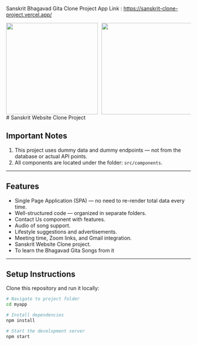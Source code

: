 Sanskrit Bhagavad Gita Clone Project 
App Link : https://sanskrit-clone-project.vercel.app/
<!-- Carousel style: 3 images per view -->
<div style="display: flex; overflow-x: auto; gap: 10px; scroll-snap-type: x mandatory;">

  <div style="flex: 0 0 100%; display: flex; justify-content: center; gap: 10px; scroll-snap-align: start;">
    <img src="https://res.cloudinary.com/dsp32vyqi/image/upload/v1757762671/Screenshot_949_qd2i9a.png" width="250"/>
    <img src="https://res.cloudinary.com/dsp32vyqi/image/upload/v1757762737/Screenshot_950_uaag6o.png" width="250"/>
    <img src="https://res.cloudinary.com/dsp32vyqi/image/upload/v1757762797/Screenshot_951_ho7taw.png" width="250"/>
  </div>

  <div style="flex: 0 0 100%; display: flex; justify-content: center; gap: 10px; scroll-snap-align: start;">
    <img src="https://res.cloudinary.com/dsp32vyqi/image/upload/v1757762808/Screenshot_952_aiapew.png" width="250"/>
    <img src="https://res.cloudinary.com/dsp32vyqi/image/upload/v1757762820/Screenshot_953_nfc2hw.png" width="250"/>
    <img src="https://res.cloudinary.com/dsp32vyqi/image/upload/v1757762833/Screenshot_955_ocvuoe.png" width="250"/>
  </div>

  <div style="flex: 0 0 100%; display: flex; justify-content: center; gap: 10px; scroll-snap-align: start;">
    <img src="https://res.cloudinary.com/dsp32vyqi/image/upload/v1757762839/Screenshot_956_q2pubz.png" width="250"/>
    <img src="https://res.cloudinary.com/dsp32vyqi/image/upload/v1757762855/Screenshot_957_vkjzun.png" width="250"/>
    <img src="https://res.cloudinary.com/dsp32vyqi/image/upload/v1757762864/Screenshot_958_kz6vas.png" width="250"/>
  </div>

  <div style="flex: 0 0 100%; display: flex; justify-content: center; gap: 10px; scroll-snap-align: start;">
    <img src="https://res.cloudinary.com/dsp32vyqi/image/upload/v1757762875/Screenshot_959_ziztir.png" width="250"/>
    <img src="https://res.cloudinary.com/dsp32vyqi/image/upload/v1757762889/Screenshot_960_biplr6.png" width="250"/>
    <img src="https://res.cloudinary.com/dsp32vyqi/image/upload/v1757762911/Screenshot_961_prbgrb.png" width="250"/>
  </div>

  <div style="flex: 0 0 100%; display: flex; justify-content: center; gap: 10px; scroll-snap-align: start;">
    <img src="https://res.cloudinary.com/dsp32vyqi/image/upload/v1757762919/Screenshot_962_lgyoyf.png" width="250"/>
    <img src="https://res.cloudinary.com/dsp32vyqi/image/upload/v1757762929/Screenshot_963_dcpg75.png" width="250"/>
    <img src="https://res.cloudinary.com/dsp32vyqi/image/upload/v1757762938/Screenshot_964_ji4ovy.png" width="250"/>
  </div>

  <div style="flex: 0 0 100%; display: flex; justify-content: center; gap: 10px; scroll-snap-align: start;">
    <img src="https://res.cloudinary.com/dsp32vyqi/image/upload/v1757762947/Screenshot_965_sxo7kt.png" width="250"/>
    <img src="https://res.cloudinary.com/dsp32vyqi/image/upload/v1757762953/Screenshot_966_kmreqw.png" width="250"/>
    <img src="https://res.cloudinary.com/dsp32vyqi/image/upload/v1757762965/Screenshot_967_palckb.png" width="250"/>
  </div>

  <div style="flex: 0 0 100%; display: flex; justify-content: center; gap: 10px; scroll-snap-align: start;">
    <img src="https://res.cloudinary.com/dsp32vyqi/image/upload/v1757762974/Screenshot_968_fsavip.png" width="250"/>
    <img src="https://res.cloudinary.com/dsp32vyqi/image/upload/v1757762984/Screenshot_970_k2fjxk.png" width="250"/>
  </div>

</div>
# Sanskrit Website Clone Project

## Important Notes
1. This project uses dummy data and dummy endpoints — not from the database or actual API points.  
2. All components are located under the folder: `src/components`.

---

## Features
- Single Page Application (SPA) — no need to re-render total data every time.  
- Well-structured code — organized in separate folders.  
- Contact Us component with features.  
- Audio of song support.  
- Lifestyle suggestions and advertisements.  
- Meeting time, Zoom links, and Gmail integration.  
- Sanskrit Website Clone project.
- To learn the Bhagavad Gita Songs from it  

---

## Setup Instructions

Clone this repository and run it locally:

```bash
# Navigate to project folder
cd myapp

# Install dependencies
npm install

# Start the development server
npm start

